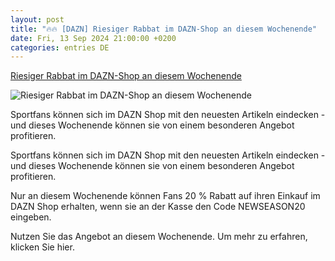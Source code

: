 ```yaml
---
layout: post
title: "🔥🔥 [DAZN] Riesiger Rabbat im DAZN-Shop an diesem Wochenende"
date: Fri, 13 Sep 2024 21:00:00 +0200
categories: entries DE
---
```

[Riesiger Rabbat im DAZN-Shop an diesem Wochenende](https://www.dazn.com/de-DE/news/serien-%26-shows/riesiger-rabbat-im-dazn-shop-an-diesem-wochenende/6qoubty7stw116h9eryaekeu5)

![Riesiger Rabbat im DAZN-Shop an diesem Wochenende](https://images.daznservices.com/di/library/DAZN_News/1f/98/dazn-shop-rabatt_14ngsy0g52k7k1f7w4kgpk25kb.jpg?t=-262261103)

Sportfans können sich im DAZN Shop mit den neuesten Artikeln eindecken - und dieses Wochenende können sie von einem besonderen Angebot profitieren.

Sportfans können sich im DAZN Shop mit den neuesten Artikeln eindecken - und dieses Wochenende können sie von einem besonderen Angebot profitieren.

Nur an diesem Wochenende können Fans 20 % Rabatt auf ihren Einkauf im DAZN Shop erhalten, wenn sie an der Kasse den Code NEWSEASON20 eingeben.

Nutzen Sie das Angebot an diesem Wochenende. Um mehr zu erfahren, klicken Sie hier.

